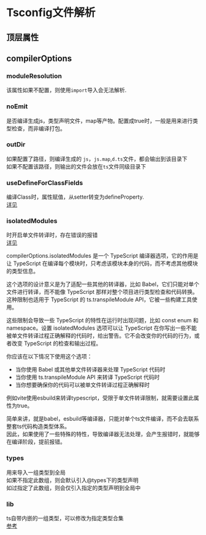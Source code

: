 # Tsconfig文件解析

## 顶层属性

## compilerOptions

### moduleResolution


该属性如果不配置，则使用`import`导入会无法解析.

### noEmit

是否编译生成js，类型声明文件，map等产物。配置成true时，一般是用来进行类型检查，而非编译打包。

### outDir

如果配置了路径，则编译生成的 `js`，`js.map`,`d.ts`文件，都会输出到该目录下  
如果不配置该路径，则输出的文件会放在`ts`文件同级目录下

### useDefineForClassFields

编译Class时，属性赋值，从setter转变为defineProperty.  
[详见](https://zhuanlan.zhihu.com/p/258906525)

### isolatedModules

时开启单文件转译时，存在错误的报错  
[详见](https://www.typescriptlang.org/tsconfig#isolatedModules)

compilerOptions.isolatedModules 是一个 TypeScript 编译器选项，它的作用是让 TypeScript 在编译每个模块时，只考虑该模块本身的代码，而不考虑其他模块的类型信息。

这个选项的设计意义是为了适配一些其他的转译器，比如 Babel，它们只能对单个文件进行转译，而不能像 TypeScript 那样对整个项目进行类型检查和代码转换。这种限制也适用于 TypeScript 的 ts.transpileModule API，它被一些构建工具使用。

这些限制会导致一些 TypeScript 的特性在运行时出现问题，比如 const enum 和 namespace。设置 isolatedModules 选项可以让 TypeScript 在你写出一些不能被单文件转译过程正确解释的代码时，给出警告。它不会改变你的代码的行为，或者改变 TypeScript 的检查和输出过程。

你应该在以下情况下使用这个选项：

* 当你使用 Babel 或其他单文件转译器来处理 TypeScript 代码时
* 当你使用 ts.transpileModule API 来转译 TypeScript 代码时
* 当你想要确保你的代码可以被单文件转译过程正确解释时

例如vite使用esbuild来转译typescript，受限于单文件转译限制，就需要设置此属性为true。

简单来讲，就是babel，esbuild等编译器，只能对单个ts文件编译，而不会去联系整套ts代码构造类型体系。  
因此，如果使用了一些特殊的特性，导致编译器无法处理，会产生报错时，就能够在编译阶段，提前报错。

### types

用来导入一组类型到全局  
如果不指定此数组，则会默认引入@types下的类型声明  
如过指定了此数组，则会仅引入指定的类型声明到全局中

### lib

ts自带内嵌的一组类型，可以修改为指定类型合集  
[参考](https://www.typescriptlang.org/tsconfig#lib)
